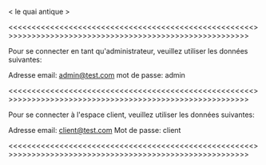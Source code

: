 < le quai antique >

<<<<<<<<<<<<<<<<<<<<<<<<<<<<<<<<<<<<<<<<<<<<<<<<<<<<<>>>>>>>>>>>>>>>>>>>>>>>>>>>>>>>>>>>>>>>>>>>>>>>>>>>>>

Pour se connecter en tant qu'administrateur, veuillez utiliser les données suivantes:

Adresse email: admin@test.com
mot de passe: admin


<<<<<<<<<<<<<<<<<<<<<<<<<<<<<<<<<<<<<<<<<<<<<<<<<<<<<>>>>>>>>>>>>>>>>>>>>>>>>>>>>>>>>>>>>>>>>>>>>>>>>>>>>>

Pour se connecter à l'espace client, veuillez utiliser les données suivantes:

Adresse email: client@test.com
Mot de passe: client

<<<<<<<<<<<<<<<<<<<<<<<<<<<<<<<<<<<<<<<<<<<<<<<<<<<<<>>>>>>>>>>>>>>>>>>>>>>>>>>>>>>>>>>>>>>>>>>>>>>>>>>>>>

